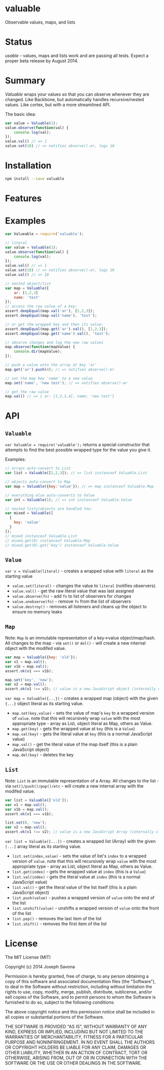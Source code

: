valuable
========

Observable values, maps, and lists

# Status
*usable* - values, maps and lists work and are passing all tests. Expect a proper beta release by August 2014.

# Summary

*Valuable* wraps your values so that you can observe whenever they are changed. Like Backbone, but automatically handles recursive/nested values. Like cortex, but with a more streamlined API.

The basic idea:
```javascript
var value = Valuable(1);
value.observe(function(val) {
	console.log(val);
});
value.val() // => 1
value.set(10) // => notifies observe()-er, logs 10
```

# Installation

```bash
npm install --save valuable
```

# Features


# Examples

```javascript
var Valueable = require('valuable');

// literal
var value = Valuable(1);
value.observe(function(val) {
	console.log(val);
});
value.val() // => 1
value.set(10) // => notifies observe()-er, logs 10
value.val() // => 10

// nested object/list
var map = Valuable({
	ar: [1,2,3]
	name: 'test'
});
// access the raw value of a key:
assert.deepEqual(map.val('ar'), [1,2,3]);
assert.deepEqual(map.val('name'), 'test');

// or get the wrapped key and then its value:
assert.deepEqual(map.get('ar').val(), [1,2,3]);
assert.deepEqual(map.get('name').val(), 'test');

// observe changes and log the new raw values
map.observe(function(mapValue) {
	console.dir(mapValue);
});

// push a value onto the array at key 'ar'
map.get('ar').push(4); // => notifies observe()-er

// set the map key 'name' to a new value
map.set('name', 'new test'); // => notifies observe()-er

// get the raw value
map.val() // => { ar: [1,2,3,4], name: 'new test'}
```


# API

## `Valuable`

`var Valuable = require('valuable');` returns a special constructor that attempts to find the best possible wrapped type for the value you give it.

Examples:

```javascript
// arrays auto-convert to List
var list = Valuable([1,2,3]); // => list instanceof Valuable.List

// objects auto-convert to Map
var map = Valuable({key:'value'}); // => map instanceof Valuable.Map

// everything else auto-converts to Value
var int = Valuable(1); // => int instanceof Valuable.Value

// nested lists/objects are handled too:
var mixed = Valuable([
  {
    key: 'value'
  }
]);
// mixed instanceof Valuable.List
// mixed.get(0) instanceof Valuable.Map
// mixed.get(0).get('key') instanceof Valuable.Value
```

## `Value`

`var v = Valuable(literal)` - creates a wrapped value with `literal` as the starting value

- `value.set(literal)` - changes the value to `literal` (notifies observers).
- `value.val()` - get the raw literal value that was last assigned
- `value.observe(fn)` - add `fn` to list of observers for changes
- `value.unobserve(fn)` - remove `fn` from the list of observers
- `value.destroy()` - removes all listeners and cleans up the object to ensure no memory leaks


## `Map`

Note: `Map` is an immutable representation of a key->value object/map/hash. All changes to the map - via `set()` or `del()` - will create a new internal object with the modifed value. 

```javascript
var map = Valuable({key: 'old'});
var v1 = map.val();
var v1b = map.val();
assert.ok(v1 === v1b);

map.set('key', 'new');
var v2 = map.val();
assert.ok(v1 !== v2); // value is a new JavaScript object (internally cloned and modified)
```

`var map = Valuable({...})` - creates a wrapped map (object) with the given `{...}` object literal as its starting value.

- `map.set(key,value)` - sets the value of map's `key` to a wrapped version of `value`. note that this will recursively wrap `value` with the most appropriate type - array as List, object literal as Map, others as Value.
- `map.get(key)` - gets the wrapped value at `key` (this is a `Value`)
- `map.val(key)` - gets the literal value at `key` (this is a normal JavaScript value)
- `map.val()` - get the literal value of the map itself (this is a plain JavaScript object)
- `map.del(key)` - deletes the key


## `List`

Note: `List` is an immutable representation of a Array. All changes to the list - via `set()/push()/pop()/etc` - will create a new internal array with the modifed value. 

```javascript
var list = Valuable(['old']);
var v1 = map.val();
var v1b = map.val();
assert.ok(v1 === v1b);

list.set(0, 'new');
var v2 = map.val();
assert.ok(v1 !== v2); // value is a new JavaScript Array (internally cloned and modified)
```

`var list = Valuable([...])` - creates a wrapped list (Array) with the given `[...]` array literal as its starting value.

- `list.set(index,value)` - sets the value of list's `index` to a wrapped version of `value`. note that this will recursively wrap `value` with the most appropriate type - array as List, object literal as Map, others as Value.
- `list.get(index)` - gets the wrapped value at `index` (this is a `Value`)
- `list.val(index)` - gets the literal value at `index` (this is a normal JavaScript value)
- `list.val()` - get the literal value of the list itself (this is a plain JavaScript object)
- `list.push(value)` - pushes a wrapped version of `value` onto the end of the list
- `list.unshift(value)` - unshifts a wrapped version of `value` onto the front of the list
- `list.pop()` - removes the last item of the list
- `list.shift()` - removes the first item of the list


# License

The MIT License (MIT)

Copyright (c) 2014 Joseph Savona

Permission is hereby granted, free of charge, to any person obtaining a copy
of this software and associated documentation files (the "Software"), to deal
in the Software without restriction, including without limitation the rights
to use, copy, modify, merge, publish, distribute, sublicense, and/or sell
copies of the Software, and to permit persons to whom the Software is
furnished to do so, subject to the following conditions:

The above copyright notice and this permission notice shall be included in all
copies or substantial portions of the Software.

THE SOFTWARE IS PROVIDED "AS IS", WITHOUT WARRANTY OF ANY KIND, EXPRESS OR
IMPLIED, INCLUDING BUT NOT LIMITED TO THE WARRANTIES OF MERCHANTABILITY,
FITNESS FOR A PARTICULAR PURPOSE AND NONINFRINGEMENT. IN NO EVENT SHALL THE
AUTHORS OR COPYRIGHT HOLDERS BE LIABLE FOR ANY CLAIM, DAMAGES OR OTHER
LIABILITY, WHETHER IN AN ACTION OF CONTRACT, TORT OR OTHERWISE, ARISING FROM,
OUT OF OR IN CONNECTION WITH THE SOFTWARE OR THE USE OR OTHER DEALINGS IN THE
SOFTWARE.
